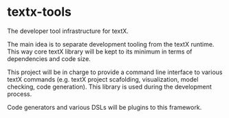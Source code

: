 # textx-tools

The developer tool infrastructure for textX.

The main idea is to separate development tooling from the textX runtime.  This
way core textX library will be kept to its minimum in terms of dependencies
and code size.

This project will be in charge to provide a command line interface to various
textX commands (e.g. textX project scafolding, visualization, model checking,
code generation).  This library is used during the development process.

Code generators and various DSLs will be plugins to this framework.

